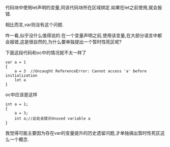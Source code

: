 代码块中使用let声明的变量,同该代码块所在区域绑定.如果在let之前使用,就会报错.

相比而言,var则没有这个问题.

咋一看,似乎没什么值得说的.在一个变量声明之前,使用该变量,在大部分语言中都会报错,这是很自然的,为什么要单独提出一个暂时性死区呢?

下面这段代码和oc中的情况就不太一样了

```
var a = 1
{
    a = 3  //Uncaught ReferenceError: Cannot access 'a' before initialization
    let a
}
```

oc中应该是这样

```
int a = 1;
{
	a = 3;
	int a;//此处会提示Unused variable a
}
```

我觉得可能主要因为存在var的变量提升的历史遗留问题,才单独搞出暂时性死区这么一个概念.